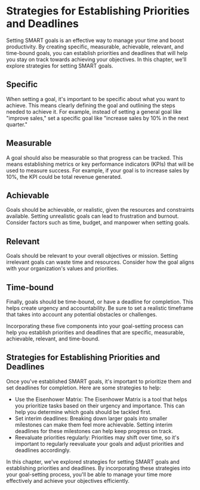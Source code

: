 Strategies for Establishing Priorities and Deadlines
====================================================================================

Setting SMART goals is an effective way to manage your time and boost productivity. By creating specific, measurable, achievable, relevant, and time-bound goals, you can establish priorities and deadlines that will help you stay on track towards achieving your objectives. In this chapter, we'll explore strategies for setting SMART goals.

Specific
--------

When setting a goal, it's important to be specific about what you want to achieve. This means clearly defining the goal and outlining the steps needed to achieve it. For example, instead of setting a general goal like "improve sales," set a specific goal like "increase sales by 10% in the next quarter."

Measurable
----------

A goal should also be measurable so that progress can be tracked. This means establishing metrics or key performance indicators (KPIs) that will be used to measure success. For example, if your goal is to increase sales by 10%, the KPI could be total revenue generated.

Achievable
----------

Goals should be achievable, or realistic, given the resources and constraints available. Setting unrealistic goals can lead to frustration and burnout. Consider factors such as time, budget, and manpower when setting goals.

Relevant
--------

Goals should be relevant to your overall objectives or mission. Setting irrelevant goals can waste time and resources. Consider how the goal aligns with your organization's values and priorities.

Time-bound
----------

Finally, goals should be time-bound, or have a deadline for completion. This helps create urgency and accountability. Be sure to set a realistic timeframe that takes into account any potential obstacles or challenges.

Incorporating these five components into your goal-setting process can help you establish priorities and deadlines that are specific, measurable, achievable, relevant, and time-bound.

Strategies for Establishing Priorities and Deadlines
----------------------------------------------------

Once you've established SMART goals, it's important to prioritize them and set deadlines for completion. Here are some strategies to help:

* Use the Eisenhower Matrix: The Eisenhower Matrix is a tool that helps you prioritize tasks based on their urgency and importance. This can help you determine which goals should be tackled first.
* Set interim deadlines: Breaking down larger goals into smaller milestones can make them feel more achievable. Setting interim deadlines for these milestones can help keep progress on track.
* Reevaluate priorities regularly: Priorities may shift over time, so it's important to regularly reevaluate your goals and adjust priorities and deadlines accordingly.

In this chapter, we've explored strategies for setting SMART goals and establishing priorities and deadlines. By incorporating these strategies into your goal-setting process, you'll be able to manage your time more effectively and achieve your objectives efficiently.
